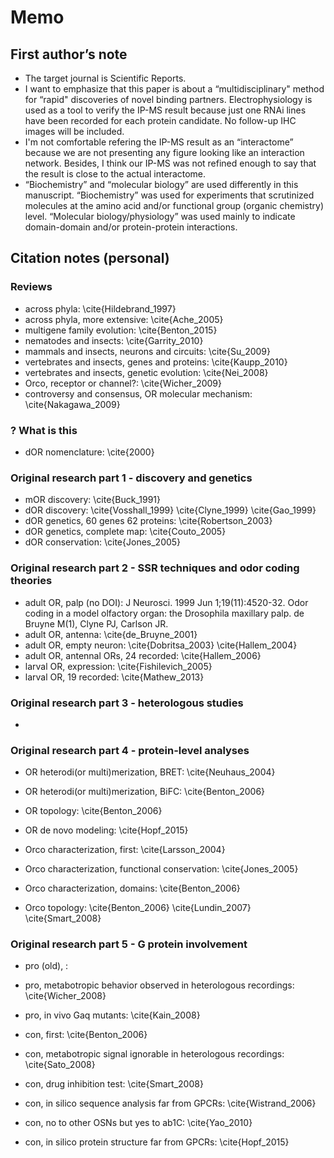 # Memo
## First author’s note
* The target journal is Scientific Reports.
* I want to emphasize that this paper is about a “multidisciplinary" method for “rapid" discoveries of novel binding partners. Electrophysiology is used as a tool to verify the IP-MS result because just one RNAi lines have been recorded for each protein candidate. No follow-up IHC images will be included.
* I'm not comfortable refering the IP-MS result as an “interactome” because we are not presenting any figure looking like an interaction network. Besides, I think our IP-MS was not refined enough to say that the result is close to the actual interactome.
* “Biochemistry” and “molecular biology” are used differently in this manuscript. “Biochemistry” was used for experiments that scrutinized molecules at the amino acid and/or functional group (organic chemistry) level. “Molecular biology/physiology” was used mainly to indicate domain-domain and/or protein-protein interactions.

## Citation notes (personal)

### Reviews
* across phyla: \cite{Hildebrand_1997}
* across phyla, more extensive: \cite{Ache_2005}
* multigene family evolution: \cite{Benton_2015}
* nematodes and insects: \cite{Garrity_2010}
* mammals and insects, neurons and circuits: \cite{Su_2009}
* vertebrates and insects, genes and proteins: \cite{Kaupp_2010}
* vertebrates and insects, genetic evolution: \cite{Nei_2008}
* Orco, receptor or channel?: \cite{Wicher_2009}
* controversy and consensus, OR molecular mechanism: \cite{Nakagawa_2009}

### ? What is this
* dOR nomenclature: \cite{2000}

### Original research part 1 - discovery and genetics
* mOR discovery: \cite{Buck_1991}
* dOR discovery: \cite{Vosshall_1999} \cite{Clyne_1999} \cite{Gao_1999}
* dOR genetics, 60 genes 62 proteins: \cite{Robertson_2003}
* dOR genetics, complete map: \cite{Couto_2005}
* dOR conservation: \cite{Jones_2005}

### Original research part 2 - SSR techniques and odor coding theories
* adult OR, palp (no DOI): J Neurosci. 1999 Jun 1;19(11):4520-32. Odor coding in a model olfactory organ: the Drosophila maxillary palp. de Bruyne M(1), Clyne PJ, Carlson JR.
* adult OR, antenna: \cite{de_Bruyne_2001}
* adult OR, empty neuron: \cite{Dobritsa_2003} \cite{Hallem_2004}
* adult OR, antennal ORs, 24 recorded: \cite{Hallem_2006}
* larval OR, expression: \cite{Fishilevich_2005}
* larval OR, 19 recorded: \cite{Mathew_2013}

### Original research part 3 - heterologous studies
* 

### Original research part 4 - protein-level analyses
* OR heterodi(or multi)merization, BRET: \cite{Neuhaus_2004}
* OR heterodi(or multi)merization, BiFC: \cite{Benton_2006}
* OR topology: \cite{Benton_2006}
* OR de novo modeling: \cite{Hopf_2015}

* Orco characterization, first: \cite{Larsson_2004} 
* Orco characterization, functional conservation: \cite{Jones_2005}
* Orco characterization, domains: \cite{Benton_2006}
* Orco topology: \cite{Benton_2006} \cite{Lundin_2007} \cite{Smart_2008}

### Original research part 5 - G protein involvement
* pro (old), :
* pro, metabotropic behavior observed in heterologous recordings: \cite{Wicher_2008}
* pro, in vivo Gaq mutants: \cite{Kain_2008}

* con, first: \cite{Benton_2006} 
* con, metabotropic signal ignorable in heterologous recordings: \cite{Sato_2008}
* con, drug inhibition test: \cite{Smart_2008} 
* con, in silico sequence analysis far from GPCRs: \cite{Wistrand_2006} 
* con, no to other OSNs but yes to ab1C: \cite{Yao_2010}
* con, in silico protein structure far from GPCRs: \cite{Hopf_2015}